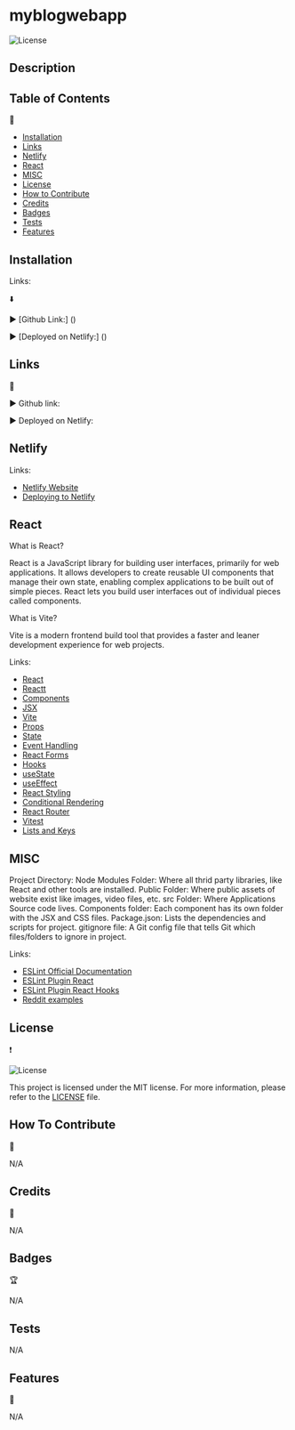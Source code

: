 # myblogwebapp

![License](https://img.shields.io/badge/license-MIT-pink.svg?style=for-the-badge)

## Description

## Table of Contents

:bookmark_tabs:

- [Installation](#installation)
- [Links](#links)
- [Netlify](#netlify)
- [React](#react)
- [MISC](misc)
- [License](#license)
- [How to Contribute](#how-to-contribute)
- [Credits](#credits)
- [Badges](#badges)
- [Tests](#tests)
- [Features](#features)

## Installation

Links:

:arrow_down:

:arrow_forward: [Github Link:] ()

:arrow_forward: [Deployed on Netlify:] ()

## Links

:open_file_folder:

:arrow_forward: Github link: 

:arrow_forward: Deployed on Netlify: 

## Netlify

Links:

- [Netlify Website](https://www.netlify.com/)
- [Deploying to Netlify](https://vitejs.dev/guide/static-deploy.html#netlify-with-git)

## React

What is React?

React is a JavaScript library for building user interfaces, primarily for web applications. It allows developers to create reusable UI components that manage their own state, enabling complex applications to be built out of simple pieces. React lets you build user interfaces out of individual pieces called components.

What is Vite?

Vite is a modern frontend build tool that provides a faster and leaner development experience for web projects.

Links:

- [React](https://react.dev/learn/describing-the-ui)
- [Reactt](https://react.dev/)
- [Components](https://react.dev/learn/your-first-component)
- [JSX](https://react.dev/learn/writing-markup-with-jsx)
- [Vite](https://vitejs.dev/guide/)
- [Props](https://react.dev/learn/passing-props-to-a-component)
- [State](https://react.dev/learn/managing-state)
- [Event Handling](https://react.dev/learn/responding-to-events)
- [React Forms](https://react.dev/learn/reacting-to-input-with-state)
- [Hooks](https://react.dev/reference/react)
- [useState](https://react.dev/reference/react#state-hooks)
- [useEffect](https://react.dev/reference/react#effect-hooks)
- [React Styling](https://vitejs.dev/guide/features.html#css)
- [Conditional Rendering](https://react.dev/learn/conditional-rendering)
- [React Router](https://reactrouter.com/en/main/start/tutorial)
- [Vitest](https://vitest.dev/guide/)
- [Lists and Keys](https://react.dev/learn/rendering-lists)

## MISC

Project Directory:
Node Modules Folder: Where all thrid party libraries, like React and other tools are installed.
Public Folder: Where public assets of website exist like images, video files, etc.
src Folder: Where Applications Source code lives.
Components folder: Each component has its own folder with the JSX and CSS files.
Package.json: Lists the dependencies and scripts for project.
gitignore file: A Git config file that tells Git which files/folders to ignore in project.

Links:

- [ESLint Official Documentation](https://eslint.org/docs/latest/use/getting-started)
- [ESLint Plugin React](https://github.com/jsx-eslint/eslint-plugin-react)
- [ESLint Plugin React Hooks](https://www.npmjs.com/package/eslint-plugin-react-hooks)
- [Reddit examples](https://www.reddit.com/r/react/comments/y2yv55/examples_of_portfolio_projects_in_reactjs_that/)

## License

:heavy_exclamation_mark:

![License](https://img.shields.io/badge/license-MIT-pink.svg?style=for-the-badge)

This project is licensed under the MIT license. For more information, please refer to the [LICENSE](./LICENSE) file.

## How To Contribute

:tada:

N/A

## Credits

:name_badge:

N/A

## Badges

:trophy:

N/A

## Tests

N/A

## Features

:sparkler:

N/A
